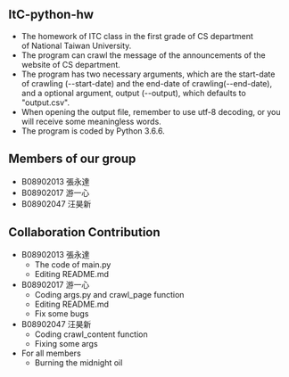 ## ItC-python-hw 
* The homework of ITC class in the first grade of CS department  
of National Taiwan University.
* The program can crawl the message of the announcements of the  
website of CS department.
* The program has two necessary arguments, which are the start-date  
of crawling (--start-date) and the end-date of crawling(--end-date),  
   and a optional argument, output (--output), which defaults to "output.csv".
* When opening the output file, remember to use utf-8 decoding, or you will receive some meaningless words.
* The program is coded by Python 3.6.6.

## Members of our group
* B08902013 張永達
* B08902017 游一心
* B08902047 汪昊新

## Collaboration Contribution
* B08902013 張永達
   + The code of main.py
   + Editing README.md
* B08902017 游一心 
   + Coding args.py and crawl_page function
   + Editing README.md 
   + Fix some bugs
* B08902047 汪昊新
   + Coding crawl_content function
   + Fixing some args
* For all members 
   + Burning the midnight oil

